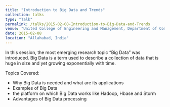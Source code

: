 ```yaml
---
title: "Introduction to Big Data and Trends"
collection: talks
type: "Talk"
permalink: /talks/2015-02-08-Introduction-to-Big-Data-and-Trends
venue: "United College of Engineering and Management, Department of Computer Science"
date: 2015-02-08
location: "Allahabad, India"
---
```



In this session, the most emerging research topic “Big Data” was introduced. Big Data is a term used to describe a collection of data that is huge in size and yet growing exponentially with time.

Topics Covered:
- Why Big Data is needed and what are its applications
- Examples of Big Data
- the platform on which Big Data works like Hadoop, Hbase and Storm 
- Advantages of Big Data processing
